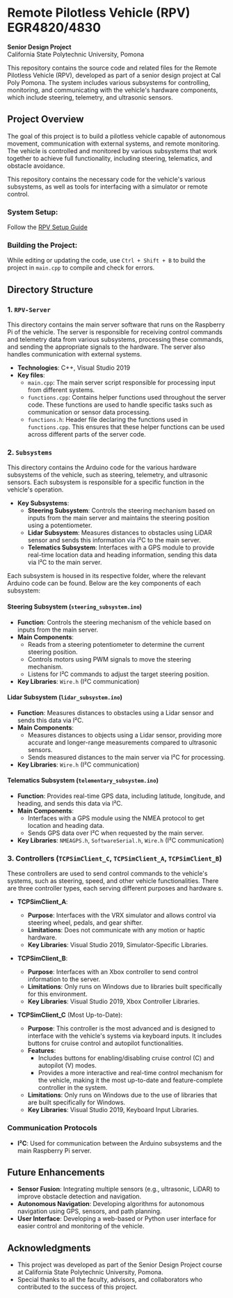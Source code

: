 # Remote Pilotless Vehicle (RPV) EGR4820/4830  
**Senior Design Project**  
California State Polytechnic University, Pomona  

This repository contains the source code and related files for the Remote Pilotless Vehicle (RPV), developed as part of a senior design project at Cal Poly Pomona. The system includes various subsystems for controlling, monitoring, and communicating with the vehicle's hardware components, which include steering, telemetry, and ultrasonic sensors.

## Project Overview  
The goal of this project is to build a pilotless vehicle capable of autonomous movement, communication with external systems, and remote monitoring. The vehicle is controlled and monitored by various subsystems that work together to achieve full functionality, including steering, telematics, and obstacle avoidance.

This repository contains the necessary code for the vehicle's various subsystems, as well as tools for interfacing with a simulator or remote control.

### System Setup:
Follow the [RPV Setup Guide](https://github.com/TylerM1329/rpv-sdp/blob/main/RPV_setup_guide.pdf)

### Building the Project:  
While editing or updating the code, use `Ctrl + Shift + B` to build the project in `main.cpp` to compile and check for errors.

## Directory Structure  

### 1. `RPV-Server`  
This directory contains the main server software that runs on the Raspberry Pi of the vehicle. The server is responsible for receiving control commands and telemetry data from various subsystems, processing these commands, and sending the appropriate signals to the hardware. The server also handles communication with external systems.

- **Technologies**: C++, Visual Studio 2019
- **Key files**:
  - `main.cpp`: The main server script responsible for processing input from different systems.
  - `functions.cpp`: Contains helper functions used throughout the server code. These functions are used to handle specific tasks such as communication or sensor data processing.
  - `functions.h`: Header file declaring the functions used in `functions.cpp`. This ensures that these helper functions can be used across different parts of the server code.

### 2. `Subsystems`  
This directory contains the Arduino code for the various hardware subsystems of the vehicle, such as steering, telemetry, and ultrasonic sensors. Each subsystem is responsible for a specific function in the vehicle's operation.  

- **Key Subsystems**:
  - **Steering Subsystem**: Controls the steering mechanism based on inputs from the main server and maintains the steering position using a potentiometer.
  - **Lidar Subsystem**: Measures distances to obstacles using LiDAR sensor and sends this information via I²C to the main server.
  - **Telematics Subsystem**: Interfaces with a GPS module to provide real-time location data and heading information, sending this data via I²C to the main server.

Each subsystem is housed in its respective folder, where the relevant Arduino code can be found. Below are the key components of each subsystem:

#### Steering Subsystem (`steering_subsystem.ino`)
- **Function**: Controls the steering mechanism of the vehicle based on inputs from the main server.
- **Main Components**:
  - Reads from a steering potentiometer to determine the current steering position.
  - Controls motors using PWM signals to move the steering mechanism.
  - Listens for I²C commands to adjust the target steering position.
- **Key Libraries**: `Wire.h` (I²C communication)

#### Lidar Subsystem (`lidar_subsystem.ino`)
- **Function**: Measures distances to obstacles using a Lidar sensor and sends this data via I²C.
- **Main Components**:
  - Measures distances to objects using a Lidar sensor, providing more accurate and longer-range measurements compared to ultrasonic sensors.
  - Sends measured distances to the main server via I²C for processing.
- **Key Libraries**: `Wire.h` (I²C communication)
  
#### Telematics Subsystem (`telementary_subsystem.ino`)
- **Function**: Provides real-time GPS data, including latitude, longitude, and heading, and sends this data via I²C.
- **Main Components**:
  - Interfaces with a GPS module using the NMEA protocol to get location and heading data.
  - Sends GPS data over I²C when requested by the main server.
- **Key Libraries**: `NMEAGPS.h`, `SoftwareSerial.h`, `Wire.h` (I²C communication)

### 3. Controllers (`TCPSimClient_C`, `TCPSimClient_A`, `TCPSimClient_B`)
These controllers are used to send control commands to the vehicle's systems, such as steering, speed, and other vehicle functionalities. There are three controller types, each serving different purposes and hardware s.
  
  - **TCPSimClient_A**: 
    - **Purpose**: Interfaces with the VRX simulator and allows control via steering wheel, pedals, and gear shifter.
    - **Limitations**: Does not communicate with any motion or haptic hardware.
    - **Key Libraries**: Visual Studio 2019, Simulator-Specific Libraries.
  
  - **TCPSimClient_B**:
    - **Purpose**: Interfaces with an Xbox controller to send control information to the server.
    - **Limitations**: Only runs on Windows due to libraries built specifically for this environment.
    - **Key Libraries**: Visual Studio 2019, Xbox Controller Libraries.

  - **TCPSimClient_C** (Most Up-to-Date):
    - **Purpose**: This controller is the most advanced and is designed to interface with the vehicle's systems via keyboard inputs. It includes buttons for cruise control and autopilot functionalities.
    - **Features**: 
      - Includes buttons for enabling/disabling cruise control (C) and autopilot (V) modes.
      - Provides a more interactive and real-time control mechanism for the vehicle, making it the most up-to-date and feature-complete controller in the system.
    - **Limitations**: Only runs on Windows due to the use of libraries that are built specifically for Windows.
    - **Key Libraries**: Visual Studio 2019, Keyboard Input Libraries.

### Communication Protocols
- **I²C**: Used for communication between the Arduino subsystems and the main Raspberry Pi server.

## Future Enhancements
- **Sensor Fusion**: Integrating multiple sensors (e.g., ultrasonic, LiDAR) to improve obstacle detection and navigation.
- **Autonomous Navigation**: Developing algorithms for autonomous navigation using GPS, sensors, and path planning.
- **User Interface**: Developing a web-based or Python user interface for easier control and monitoring of the vehicle.

## Acknowledgments
- This project was developed as part of the Senior Design Project course at California State Polytechnic University, Pomona.
- Special thanks to all the faculty, advisors, and collaborators who contributed to the success of this project.

